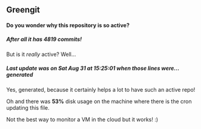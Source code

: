 ## Greengit

#### Do you wonder why this repository is so active?

##### After all it has 4819 commits!

But is it *really* active? Well...

##### Last update was on Sat Aug 31 at 15:25:01 when those lines were... generated

Yes, generated, because it certainly helps a lot to have such an active repo!

Oh and there was **53%** disk usage on the machine
where there is the cron updating this file.

Not the best way to monitor a VM in the cloud but it works! :)
